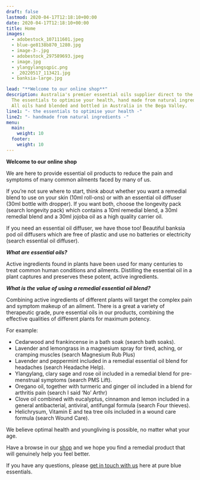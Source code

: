 ```yaml
---
draft: false
lastmod: 2020-04-17T12:18:10+00:00
date: 2020-04-17T12:18:10+00:00
title: Home
images:
  - adobestock_107111601.jpeg
  - blue-ge8138b870_1280.jpg
  - image-3-.jpg
  - adobestock_297589693.jpeg
  - image.jpg
  - ylangylangsqpic.png
  - _20220517_113421.jpg
  - banksia-large.jpg

lead: "**Welcome to our online shop**"
description: Australia's premier essential oils supplier direct to the public.
  The essentials to optimise your health, hand made from natural ingredients.
  All oils hand blended and bottled in Australia in the Bega Valley.
line1: "- the essentials to optimise your health -"
line2: "- handmade from natural ingredients -"
menu:
  main:
    weight: 10
  footer:
    weight: 10
---
```



**Welcome to our online shop**

We are here to provide essential oil products to reduce the pain and symptoms of many common ailments faced by many of us.

If you’re not sure where to start, think about whether you want a remedial blend to use on your skin (10ml roll-ons) or with an essential oil diffuser (30ml bottle with dropper). If you want both, choose the longevity pack (search longevity pack) which contains a 10ml remedial blend, a 30ml remedial blend and a 30ml jojoba oil as a high quality carrier oil.

If you need an essential oil diffuser, we have those too! Beautiful banksia pod oil diffusers which are free of plastic and use no batteries or electricity (search essential oil diffuser).

***What are essential oils?***

Active ingredients found in plants have been used for many centuries to treat common human conditions and ailments. Distilling the essential oil in a plant captures and preserves these potent, active ingredients.

***What is the value of using a remedial essential oil blend?***

Combining active ingredients of different plants will target the complex pain and symptom makeup of an ailment. There is a great a variety of therapeutic grade, pure essential oils in our products, combining the effective qualities of different plants for maximum potency.

For example:

* Cedarwood and frankincense in a bath soak (search bath soaks).
* Lavender and lemongrass in a magnesium spray for tired, aching, or cramping muscles (search Magnesium Rub Plus)
* Lavender and peppermint included in a remedial essential oil blend for headaches (search Headache Help).
* Ylangylang, clary sage and rose oil included in a remedial blend for pre-menstrual symptoms (search PMS Lift).
* Oregano oil, together with turmeric and ginger oil included in a blend for arthritis pain (search I said ‘No’ Arthr)
* Clove oil combined with eucalyptus, cinnamon and lemon included in a general antibacterial, antiviral, antifungal formula (search Four thieves).
* Helichrysum, Vitamin E and tea tree oils included in a wound care formula (search Wound Care).

We believe optimal health and youngliving is possible, no matter what your age.

Have a browse in our [shop](/shop) and we hope you find a remedial product that will genuinely help you feel better.

If you have any questions, please [get in touch with us](/contact) here at pure blue essentials.
